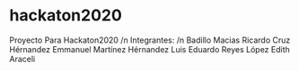 # hackaton2020
Proyecto Para Hackaton2020 /n
Integrantes: /n
Badillo Macias Ricardo
Cruz Hérnandez Emmanuel
Martínez Hérnandez Luis Eduardo
Reyes López Edith Araceli
